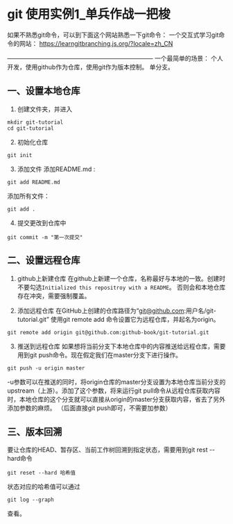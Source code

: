 # git 使用实例1_单兵作战一把梭
如果不熟悉git命令，可以到下面这个网站熟悉一下git命令：
一个交互式学习git命令的网站：
https://learngitbranching.js.org/?locale=zh_CN

————————————————————————
一个最简单的场景：
个人开发，使用github作为仓库，使用git作为版本控制。
单分支。

## 一、设置本地仓库
1. 创建文件夹，并进入
```
mkdir git-tutorial
cd git-tutorial
```
2. 初始化仓库
```
git init
```

3. 添加文件
添加README.md :
```
git add README.md
```
添加所有文件：
```
git add .
```
4. 提交更改到仓库中
```
git commit -m "第一次提交"
```

## 二、设置远程仓库
1. github上新建仓库
在github上新建一个仓库，名称最好与本地的一致。创建时不要勾选`Initialized this repositroy with a README`。
否则会和本地仓库存在冲突，需要强制覆盖。

2. 添加远程仓库
在GitHub上创建的仓库路径为“git@github.com:用户名/git-tutorial.git”
使用git remote add 命令设置它为远程仓库，并起名为origin。   
```
git remote add origin git@github.com:github-book/git-tutorial.git
```

3. 推送到远程仓库
如果想将当前分支下本地仓库中的内容推送给远程仓库，需要用到git push命令。现在假定我们在master分支下进行操作。
```
git push -u origin master
```

-u参数可以在推送的同时，将origin仓库的master分支设置为本地仓库当前分支的upstream（上游）。添加了这个参数，将来运行git pull命令从远程仓库获取内容时，本地仓库的这个分支就可以直接从origin的master分支获取内容，省去了另外添加参数的麻烦。
（后面直接git push即可，不需要加参数）
## 三、版本回溯
要让仓库的HEAD、暂存区、当前工作树回溯到指定状态，需要用到git rest --hard命令
```
git reset --hard 哈希值
```

状态对应的哈希值可以通过
```
git log --graph
```
查看。
